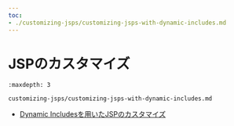 ```yaml
---
toc:
- ./customizing-jsps/customizing-jsps-with-dynamic-includes.md
---
```


# JSPのカスタマイズ

```{toctree}
:maxdepth: 3

customizing-jsps/customizing-jsps-with-dynamic-includes.md
```

* [Dynamic Includesを用いたJSPのカスタマイズ](./customizing-jsps/customizing-jsps-with-dynamic-includes.md)